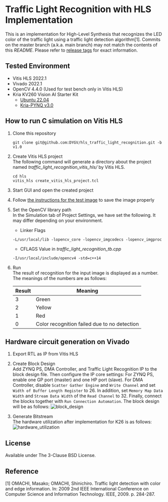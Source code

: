 # Traffic Light Recognition with HLS Implementation
This is an implementation for High-Level Synthesis that recognizes the LED color of the traffic light using a traffic light detection algorithm[1]. Commits on the master branch (a.k.a. main branch) may not match the contents of this *README*. Please refer to [release tags](https://github.com/DYGV/hls_traffic_light_recognition/releases) for exact information.  

## Tested Environment
- Vitis HLS 2022.1
- Vivado 2022.1
- OpenCV 4.4.0 (Used for test bench only in Vitis HLS)
- Kria KV260 Vision AI Starter Kit
  - [Ubuntu 22.04](https://ubuntu.com/download/amd-xilinx)
  - [Kria-PYNQ v3.0](https://github.com/Xilinx/Kria-PYNQ/releases/tag/v3.0)  

## How to run C simulation on Vitis HLS
1. Clone this repository  
   ```
   git clone git@github.com:DYGV/hls_traffic_light_recognition.git -b v1.0
   ```
2. Create Vitis HLS project  
   The following command will generate a directory about the project named *traffic_light_recognition_vitis_hls/* by Vitis HLS.
   ```
   cd hls 
   vitis_hls create_vitis_hls_project.tcl
   ```
3. Start GUI and open the created project  
4. Follow [the instructions for the test image](./image/README.md) to save the image properly   
5. Set the OpenCV library path  
  In the Simulation tab of Project Settings, we have set the following. It may differ depending on your environment.
   - Linker Flags
   ```
   -L/usr/local/lib -lopencv_core -lopencv_imgcodecs -lopencv_imgproc
   ```
   - CFLAGS Value in *traffic_light_recognition_tb.cpp*
   ```
   -I/usr/local/include/opencv4 -std=c++14
   ```
6. Run  
  The result of recognition for the input image is displayed as a number. The meanings of the numbers are as follows:  
   
   | Result | Meaning |
   |--------|-----------|
   |   3    |   Green   |
   |   2    |   Yellow  |
   |   1    |    Red    |
   |   0    |     Color recognition failed due to no detection    |

## Hardware circuit generation on Vivado
1. Export RTL as IP from Vitis HLS  
2. Create Block Design  
  Add ZYNQ PS, DMA Controller, and Traffic Light Recognition IP to the block design file. Then configure the IP core settings: For ZYNQ PS, enable one GP port (master) and one HP port (slave). For DMA Controller, disable `Scatter Gather Engine` and `Write Channel` and set `Width of Buffer Length Register` to 26. In addition, set `Memory Map Data Width` and `Stream Data Width` of the `Read Channel` to 32. Finally, connect the blocks together with `Run Connection Automation`. The block design will be as follows: 
   ![block_design](https://user-images.githubusercontent.com/8480644/204107024-887ac390-9fc7-4458-a1c4-7cc8432aefd5.png)

  
3. Generate Bitstream  
  The hardware utilization after implementation for K26 is as follows:  
  ![hardware_utilization](https://user-images.githubusercontent.com/8480644/204107145-6f5369dc-da89-4cee-ba6b-89b8107b3f5d.png)

## License
Available under The 3-Clause BSD License.  

## Reference
[1] OMACHI, Masako; OMACHI, Shinichiro. Traffic light detection with color and edge information. In: 2009 2nd IEEE International Conference on Computer Science and Information Technology. IEEE, 2009. p. 284-287.  
